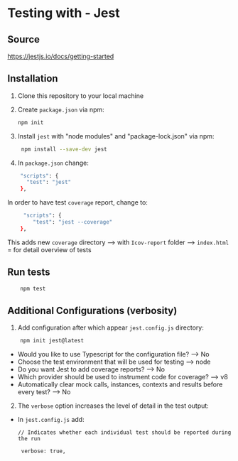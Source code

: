# Testing with - Jest

## Source 

https://jestjs.io/docs/getting-started


## Installation

1. Clone this repository to your local machine

2. Create `package.json` via npm:


    ```bash
    npm init
    ```

3. Install `jest` with "node modules" and "package-lock.json" via npm:


   ```bash
    npm install --save-dev jest 
    ```

4. In `package.json` change:

  ```bash
      "scripts": {
        "test": "jest"
      },
  ```

  In order to have test `coverage` report, change to:

  ```bash
       "scripts": {
          "test": "jest --coverage"
      },
  ```

This adds new `coverage` directory --> with `Icov-report` folder --> `index.html` = for detail overview of tests


## Run tests

  ```bash
      npm test
  ```

  ## Additional Configurations (verbosity)

  1. Add configuration after which appear `jest.config.js` directory:

  ```bash
      npm init jest@latest
  ```

  - Would you like to use Typescript for the configuration file? --> No
  - Choose the test environment that will be used for testing --> node
  - Do you want Jest to add coverage reports? --> No
  - Which provider should be used to instrument code for coverage? --> v8
  - Automatically clear mock calls, instances, contexts and results before every test? --> No

2. The `verbose` option increases the level of detail in the test output:

- In `jest.config.js` add:

  `// Indicates whether each individual test should be reported during the run`

   ` verbose: true,`